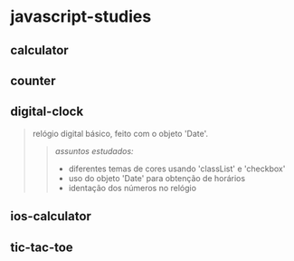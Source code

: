 # javascript-studies

## calculator
>

## counter
>

## digital-clock
> relógio digital básico, feito com o objeto 'Date'.
>
>> *assuntos estudados:*
>>
>> - diferentes temas de cores usando 'classList' e 'checkbox'
>> - uso do objeto 'Date' para obtenção de horários
>> - identação dos números no relógio

## ios-calculator
>

## tic-tac-toe
>